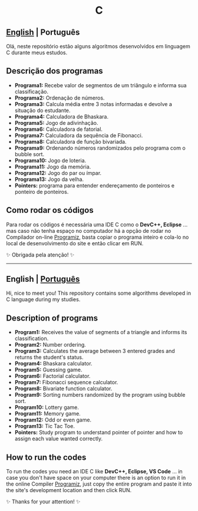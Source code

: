 ﻿<h1 align="center">
  <br>C</h1>

<a id="pt-readme"></a>
## [English](#en-readme) | Português

Olá, neste repositório estão alguns algoritmos desenvolvidos em linguagem C durante meus estudos.


## Descrição dos programas

- **Programa1:** Recebe valor de segmentos de um triângulo e informa sua classificação.
- **Programa2:** Ordenação de números.
- **Programa3:**   Calcula média entre 3 notas informadas e devolve a situação do estudante.
- **Programa4:** Calculadora de Bhaskara.
- **Programa5:** Jogo de adivinhação.
- **Programa6:** Calculadora de fatorial.
- **Programa7:** Calculadora da sequência de Fibonacci.
- **Programa8:** Calculadora de função bivariada. 
- **Programa9:** Ordenando números randomizados pelo programa com o bubble sort.
- **Programa10:** Jogo de loteria. 
- **Programa11:** Jogo da memória.
- **Programa12:** Jogo do par ou ímpar.
- **Programa13:** Jogo da velha. 
- **Pointers:** programa para entender endereçamento de ponteiros e ponteiro de ponteiros.


## Como rodar os códigos

Para rodar os códigos é necessária uma IDE C como o **DevC++, Eclipse** ... mas caso não tenha espaço no computador há a opção de rodar no Compilador on-line [Programiz](https://www.programiz.com/c-programming/online-compiler/), basta copiar o programa inteiro e cola-lo no local de desenvolvimento do site e então clicar em RUN. 




✨ Obrigada pela atenção! ✨

-------

<a id="en-readme"></a>
## English | [Português](#pt-readme)


Hi, nice to meet you! This repository contains some algorithms developed in C language during my studies.


## Description of programs

- **Program1:** Receives the value of segments of a triangle and informs its classification.
- **Program2:** Number ordering.
- **Program3:** Calculates the average between 3 entered grades and returns the student's status.
- **Program4:** Bhaskara calculator.
- **Program5:** Guessing game.
- **Program6:** Factorial calculator.
- **Program7:** Fibonacci sequence calculator.
- **Program8:** Bivariate function calculator.
- **Program9:** Sorting numbers randomized by the program using bubble sort.
- **Program10:** Lottery game.
- **Program11:** Memory game.
- **Program12:** Odd or even game.
- **Program13:** Tic Tac Toe.
- **Pointers:** Study program to understand pointer of pointer and how to assign each value wanted correctly.



## How to run the codes

To run the codes you need an IDE C like **DevC++,  Eclipse, VS Code** ... in case you don't have space on your computer there is an option to run it in the online Compiler [Programiz](https://www.programiz.com/c-programming/online-compiler/), just copy the entire program and paste it into the site's development location and then click RUN.



✨ Thanks for your attention! ✨

